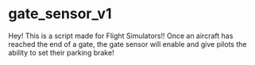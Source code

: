 # gate_sensor_v1
Hey! This is a script made for Flight Simulators!! Once an aircraft has reached the end of a gate, the gate sensor will enable and give pilots the ability to set their parking brake!
